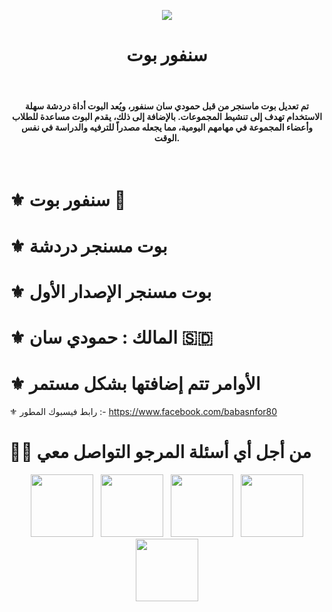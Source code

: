 <p align="center">
<img src="https://i.ibb.co/74m2BvB/Picsart-24-08-20-12-21-07-698.jpg" />
</p>

<h1 align="center">سنفور بوت</h1>

<br><h4 align="center">تم تعديل بوت ماسنجر من قبل حمودي سان سنفور، ويُعد البوت أداة دردشة سهلة الاستخدام تهدف إلى تنشيط المجموعات. بالإضافة إلى ذلك، يقدم البوت مساعدة للطلاب وأعضاء المجموعة في مهامهم اليومية، مما يجعله مصدراً للترفيه والدراسة في نفس الوقت.</h4><br/>

# ⚜️ سنفور بوت 💟

# ⚜️ بوت مسنجر دردشة
# ⚜️ بوت مسنجر الإصدار الأول
# ⚜️ المالك : حمودي سان 🇸🇩
# ⚜️ الأوامر تتم إضافتها بشكل مستمر

⚜️ رابط فيسبوك المطور :- https://www.facebook.com/babasnfor80

# 🤝🏻 من أجل أي أسئلة المرجو التواصل معي
<p align="center"> 
&nbsp; <a href="https://www.instagram.com/hussein_yacoubu/" target="_blank" rel="noopener noreferrer"><img src="https://img.icons8.com/plasticine/100/000000/instagram-new.png" width="100" /></a> 
&nbsp; <a href="https://www.tiktok.com/@darkomida2324?lang=en" target="_blank" rel="noopener noreferrer"><img src="https://i.imgur.com/jcWPUix.png" width="100" /></a>    
&nbsp; <a href="https://github.com/dashboard" target="_blank" rel="noopener noreferrer"><img src="https://img.icons8.com/plasticine/100/000000/github.png" width="100" /></a>
&nbsp; <a href="https://m.facebook.com/profile.php/?id=100076269693499" target="_blank" rel="noopener noreferrer"><img src="https://img.icons8.com/plasticine/100/000000/facebook.png" width="100" /></a>
&nbsp; <a href="houssin.sb4@gmail.com" target="_blank" rel="noopener noreferrer"><img src="https://img.icons8.com/plasticine/100/000000/gmail.png" width="100" /></a>
</p>
